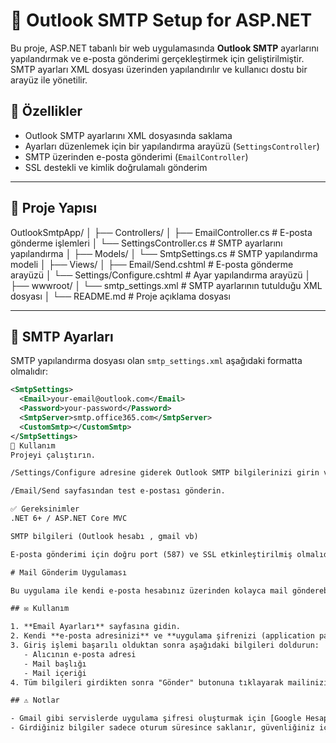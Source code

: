 # 📧 Outlook SMTP Setup for ASP.NET

Bu proje, ASP.NET tabanlı bir web uygulamasında **Outlook SMTP** ayarlarını yapılandırmak ve e-posta gönderimi gerçekleştirmek için geliştirilmiştir. SMTP ayarları XML dosyası üzerinden yapılandırılır ve kullanıcı dostu bir arayüz ile yönetilir.

## 🔧 Özellikler

- Outlook SMTP ayarlarını XML dosyasında saklama
- Ayarları düzenlemek için bir yapılandırma arayüzü (`SettingsController`)
- SMTP üzerinden e-posta gönderimi (`EmailController`)
- SSL destekli ve kimlik doğrulamalı gönderim

---

## 📁 Proje Yapısı

OutlookSmtpApp/
│
├── Controllers/
│ ├── EmailController.cs # E-posta gönderme işlemleri
│ └── SettingsController.cs # SMTP ayarlarını yapılandırma
│
├── Models/
│ └── SmtpSettings.cs # SMTP yapılandırma modeli
│
├── Views/
│ ├── Email/Send.cshtml # E-posta gönderme arayüzü
│ └── Settings/Configure.cshtml # Ayar yapılandırma arayüzü
│
├── wwwroot/
│ └── smtp_settings.xml # SMTP ayarlarının tutulduğu XML dosyası
│
└── README.md # Proje açıklama dosyası

---

## 🔑 SMTP Ayarları

SMTP yapılandırma dosyası olan `smtp_settings.xml` aşağıdaki formatta olmalıdır:

```xml
<SmtpSettings>
  <Email>your-email@outlook.com</Email>
  <Password>your-password</Password>
  <SmtpServer>smtp.office365.com</SmtpServer>
  <CustomSmtp></CustomSmtp>
</SmtpSettings>
🚀 Kullanım
Projeyi çalıştırın.

/Settings/Configure adresine giderek Outlook SMTP bilgilerinizi girin ve kaydedin.

/Email/Send sayfasından test e-postası gönderin.

✅ Gereksinimler
.NET 6+ / ASP.NET Core MVC

SMTP bilgileri (Outlook hesabı , gmail vb)

E-posta gönderimi için doğru port (587) ve SSL etkinleştirilmiş olmalıdır

# Mail Gönderim Uygulaması

Bu uygulama ile kendi e-posta hesabınız üzerinden kolayca mail gönderebilirsiniz.

## ✉️ Kullanım

1. **Email Ayarları** sayfasına gidin.
2. Kendi **e-posta adresinizi** ve **uygulama şifrenizi (application password)** girerek giriş yapın.
3. Giriş işlemi başarılı olduktan sonra aşağıdaki bilgileri doldurun:
   - Alıcının e-posta adresi
   - Mail başlığı
   - Mail içeriği
4. Tüm bilgileri girdikten sonra "Gönder" butonuna tıklayarak mailinizi yollayabilirsiniz.

## ⚠️ Notlar

- Gmail gibi servislerde uygulama şifresi oluşturmak için [Google Hesap Ayarları](https://myaccount.google.com/security) sayfasından "Uygulama şifreleri" bölümünü kullanabilirsiniz.
- Girdiğiniz bilgiler sadece oturum süresince saklanır, güvenliğiniz için işlem bitiminde oturumu kapatmayı unutmayın.


